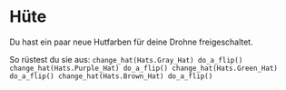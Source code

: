 # Hüte

Du hast ein paar neue Hutfarben für deine Drohne freigeschaltet.

So rüstest du sie aus:
`change_hat(Hats.Gray_Hat)
do_a_flip()
change_hat(Hats.Purple_Hat)
do_a_flip()
change_hat(Hats.Green_Hat)
do_a_flip()
change_hat(Hats.Brown_Hat)
do_a_flip()`